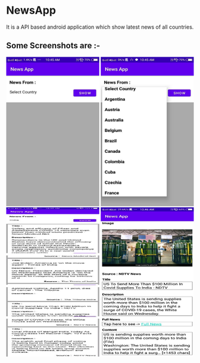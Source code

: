# NewsApp
It is a API based android application which show latest news of all countries.

## Some Screenshots are :-

<img src="images/one.jpg" height="400" width="250">



<img src="images/two.jpg" height="400" width="250">



<img src="images/three.jpg" height="400" width="250">



<img src="images/four.jpg" height="400" width="250">


